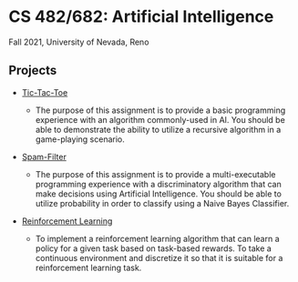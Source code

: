 # CS 482/682: Artificial Intelligence 
Fall 2021, University of Nevada, Reno


## Projects

- [Tic-Tac-Toe](https://github.com/moni-roy/Tic-Tac-Toe)

  - The purpose of this assignment is to provide a basic programming experience with an algorithm commonly-used in AI. You should be able to demonstrate the ability to utilize a recursive algorithm in a game-playing scenario.
  
- [Spam-Filter](https://github.com/moni-roy/Spam-Filter) 

  - The purpose of this assignment is to provide a multi-executable programming experience with a discriminatory algorithm that can make decisions using Artificial Intelligence. You should be able to utilize probability in order to classify using a Naive Bayes Classifier.

- [Reinforcement Learning](https://github.com/moni-roy/reinforcement-learning)

  - To implement a reinforcement learning algorithm that can learn a policy for a given task based on task-based rewards. To take a continuous environment and discretize it so that it is suitable for a reinforcement learning task.

